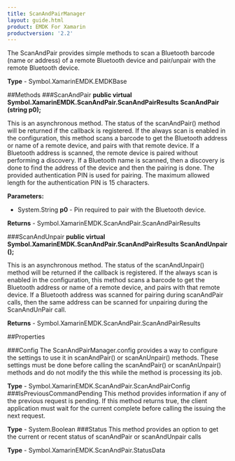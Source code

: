 ```yaml
---
title: ScanAndPairManager
layout: guide.html
product: EMDK For Xamarin
productversion: '2.2'
---
```

The ScanAndPair provides simple methods to scan a Bluetooth barcode (name or address) of a remote Bluetooth device and pair/unpair with the remote Bluetooth device.

**Type** - Symbol.XamarinEMDK.EMDKBase

##Methods
###ScanAndPair
**public virtual Symbol.XamarinEMDK.ScanAndPair.ScanAndPairResults ScanAndPair (string p0);**

This is an asynchronous method. The status of the scanAndPair() method will be returned if the callback is registered. If the always scan is enabled in the configuration, this method scans a barcode to get the Bluetooth address or name of a remote device, and pairs with that remote device. If a Bluetooth address is scanned, the remote device is paired without performing a discovery. If a Bluetooth name is scanned, then a discovery is done to find the address of the device and then the pairing is done. The provided authentication PIN is used for pairing. The maximum allowed length for the authentication PIN is 15 characters.

**Parameters:** 

* System.String **p0** - Pin required to pair with the Bluetooth device.

**Returns** - Symbol.XamarinEMDK.ScanAndPair.ScanAndPairResults

###ScanAndUnpair
**public virtual Symbol.XamarinEMDK.ScanAndPair.ScanAndPairResults ScanAndUnpair ();**

This is an asynchronous method. The status of the scanAndUnpair() method will be returned if the callback is registered. If the always scan is enabled in the configuration, this method scans a barcode to get the Bluetooth address or name of a remote device, and pairs with that remote device. 
If a Bluetooth address was scanned for pairing during scanAndPair calls, then the same address can be scanned for unpairing during the ScanAndUnPair call.


**Returns** - Symbol.XamarinEMDK.ScanAndPair.ScanAndPairResults

##Properties

###Config
The ScanAndPairManager.config provides a way to configure the settings to use it in scanAndPair() or scanAnUnpair() methods. These settings must be done before calling the scanAndPair() or scanAnUnpair() methods and do not modify the this while the method is processing its job.

**Type** - Symbol.XamarinEMDK.ScanAndPair.ScanAndPairConfig
###IsPreviousCommandPending
This method provides information if any of the previous request is pending. If this method returns true, the client application must wait for the current complete before calling the issuing the next request.

**Type** - System.Boolean
###Status
This method provides an option to get the current or recent status of scanAndPair or scanAndUnpair calls

**Type** - Symbol.XamarinEMDK.ScanAndPair.StatusData






